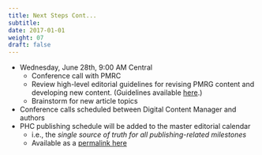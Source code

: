 ```yaml
---
title: Next Steps Cont...
subtitle: 
date: 2017-01-01
weight: 07
draft: false
---
```


* Wednesday, June 28th, 9:00 AM Central
    * Conference call with PMRC
    * Review high-level editorial guidelines for revising PMRG content and developing new content. (Guidelines available [here](https://docs.google.com/document/d/1Q1nAT5k80kIs39-jfiOx_0tHuqPWnlKEUUoOwMpKK3I/edit?usp=sharing).)
    * Brainstorm for new article topics
* Conference calls scheduled between Digital Content Manager and authors
* PHC publishing schedule will be added to the master editorial calendar
    * i.e., the *single source of truth for all publishing-related milestones*
    * Available as a [permalink here](https://docs.google.com/spreadsheets/d/1PY7stz-MtTOis6k6Qnzm9dcCA70G5golj9gFXeXX-oI/edit?usp=sharing)


